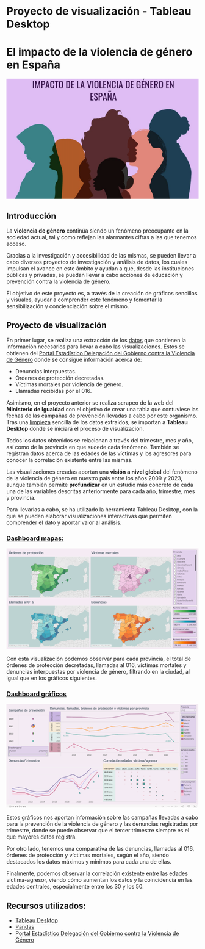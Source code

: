 # Proyecto de visualización - Tableau Desktop
# El impacto de la violencia de género en España
![](https://github.com/NoeRoson/Project_Visualization/blob/main/img/Portada_readme.png)


## Introducción

La **violencia de género** continúa siendo un fenómeno preocupante en la sociedad actual, tal y como reflejan las alarmantes cifras a las que tenemos acceso. 

Gracias a la investigación y accesibilidad de las mismas, se pueden llevar a cabo diversos proyectos de investigación y análisis de datos, los cuales impulsan el avance en este ámbito y ayudan a que, desde las instituciones públicas y privadas, se puedan llevar a cabo acciones de educación y prevención contra la violencia de género. 

El objetivo de este proyecto es, a través de la creación de gráficos sencillos y visuales, ayudar a comprender este fenómeno y fomentar la sensibilización y concienciación sobre el mismo.

## Proyecto de visualización

En primer lugar, se realiza una extracción de los [datos](https://github.com/NoeRoson/Project_Visualization/tree/main/data/output) que contienen la información necesarios para llevar a cabo las visualizaciones. Estos se obtienen del [Portal Estadístico Delegación del Gobierno contra la Violencia de Género](https://estadisticasviolenciagenero.igualdad.gob.es/) donde se consigue información acerca de:

- Denuncias interpuestas.
- Órdenes de protección decretadas.
- Víctimas mortales por violencia de género.
- Llamadas recibidas por el 016.


Asimismo, en el proyecto anterior se realiza scrapeo de la web del **Ministerio de Igualdad** con el objetivo de crear una tabla que contuviese las fechas de las campañas de prevención llevadas a cabo por este organismo. Tras una [limpieza](https://github.com/NoeRoson/Project_Visualization/blob/main/notebooks/Limpieza_datos.ipynb) sencilla de los datos extraídos, se importan a **Tableau Desktop** donde se iniciará el proceso de visualización.

Todos los datos obtenidos se relacionan a través del trimestre, mes y año, así como de la provincia en que sucede cada fenómeno. También se registran datos acerca de las edades de las víctimas y los agresores para conocer la correlación existente entre las mismas. 

Las visualizaciones creadas aportan una **visión a nivel global** del fenómeno de la violencia de género en nuestro país entre los años 2009 y 2023, aunque también permite **profundizar** en un estudio más concreto de cada una de las variables descritas anteriormente para cada año, trimestre, mes y provincia.

Para llevarlas a cabo, se ha utilizado la herramienta Tableau Desktop, con la que se pueden elaborar visualizaciones interactivas que permiten comprender el dato y aportar valor al análisis.

### [Dashboard mapas:](https://public.tableau.com/app/profile/noelia.roson/viz/Impacto_violencia_mapas/Mapas?publish=yes)
![](https://github.com/NoeRoson/Project_Visualization/blob/main/img/Dashboard1_maps.png)

Con esta visualización podemos observar para cada provincia, el total de órdenes de protección decretadas, llamadas al 016, víctimas mortales y denuncias interpuestas por violencia de género, filtrando en la ciudad, al igual que en los gráficos siguientes. 

### [Dashboard gráficos](https://public.tableau.com/app/profile/noelia.roson/viz/Impacto_violencia_genero/Grficos?publish=yes)
![](https://github.com/NoeRoson/Project_Visualization/blob/main/img/Dashboard2_graphics.png)

Estos gráficos nos aportan información sobre las campañas llevadas a cabo para la prevención de la violencia de género y las denuncias registradas por trimestre, donde se puede observar que el tercer trimestre siempre es el que mayores datos registra.

Por otro lado, tenemos una comparativa de las denuncias, llamadas al 016, órdenes de protección y víctimas mortales, según el año, siendo destacados los datos máximos y mínimos para cada una de ellas. 

Finalmente, podemos observar la correlación existente entre las edades víctima-agresor, viendo cómo aumentan los datos y la coincidencia en las edades centrales, especialmente entre los 30 y los 50.


## Recursos utilizados:

- [Tableau Desktop](https://www.tableau.com/es-es)
- [Pandas](https://pandas.pydata.org/)
- [Portal Estadístico Delegación del Gobierno contra la Violencia de Género](https://estadisticasviolenciagenero.igualdad.gob.es/)


